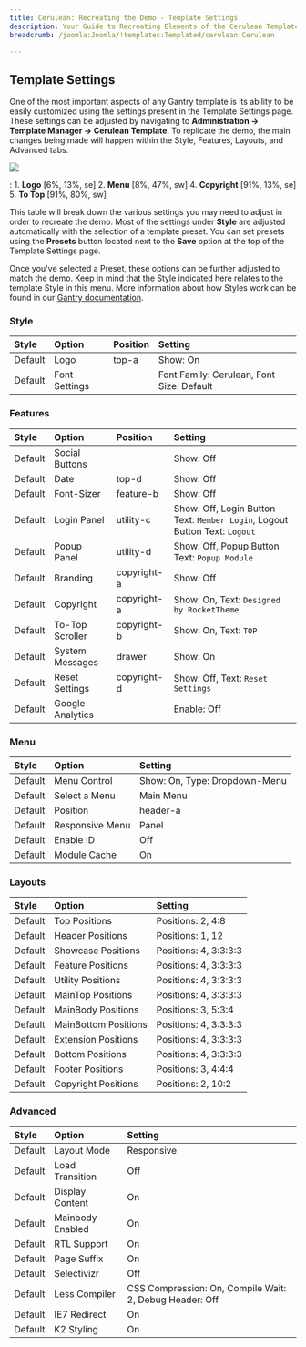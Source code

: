 ```yaml
---
title: Cerulean: Recreating the Demo - Template Settings
description: Your Guide to Recreating Elements of the Cerulean Template for WordPress
breadcrumb: /joomla:Joomla/!templates:Templated/cerulean:Cerulean

---
```


Template Settings
-----
One of the most important aspects of any Gantry template is its ability to be easily customized using the settings present in the Template Settings page. These settings can be adjusted by navigating to **Administration -> Template Manager -> Cerulean Template**. To replicate the demo, the main changes being made will happen within the Style, Features, Layouts, and Advanced tabs. 

![][cerulean2]

:   1. **Logo**  [6%, 13%, se]
    2. **Menu**  [8%, 47%, sw]
    4. **Copyright**  [91%, 13%, se]
    5. **To Top**  [91%, 80%, sw]

This table will break down the various settings you may need to adjust in order to recreate the demo. Most of the settings under **Style** are adjusted automatically with the selection of a template preset. You can set presets using the **Presets** button located next to the **Save** option at the top of the Template Settings page.

Once you've selected a Preset, these options can be further adjusted to match the demo. Keep in mind that the Style indicated here relates to the template Style in this menu. More information about how Styles work can be found in our [Gantry documentation][Style].

### Style
| Style   | Option        | Position | Setting                                   |  
| :------ | :------------ | :------- | :---------------------------------------- |  
| Default | Logo          | top-a    | Show: On                                  |  
| Default | Font Settings |          | Font Family: Cerulean, Font Size: Default |  

### Features
| Style   | Option           | Position    | Setting                                                                    |  
| :------ | :--------------- | :---------- | :------------------------------------------------------------------------- |  
| Default | Social Buttons   |             | Show: Off                                                                  |  
| Default | Date             | top-d       | Show: Off                                                                  |  
| Default | Font-Sizer       | feature-b   | Show: Off                                                                  |  
| Default | Login Panel      | utility-c   | Show: Off, Login Button Text: `Member Login`, Logout Button Text: `Logout` |  
| Default | Popup Panel      | utility-d   | Show: Off, Popup Button Text: `Popup Module`                               |  
| Default | Branding         | copyright-a | Show: Off                                                                  |  
| Default | Copyright        | copyright-a | Show: On, Text: `Designed by RocketTheme`                                  |  
| Default | To-Top Scroller  | copyright-b | Show: On, Text: `TOP`                                                      |  
| Default | System Messages  | drawer      | Show: On                                                                   |  
| Default | Reset Settings   | copyright-d | Show: Off, Text: `Reset Settings`                                          |  
| Default | Google Analytics |             | Enable: Off                                                                |   

### Menu
| Style   | Option          | Setting                       |  
| :------ | :-------------- | :---------------------------- |  
| Default | Menu Control    | Show: On, Type: Dropdown-Menu |  
| Default | Select a Menu   | Main Menu                     |  
| Default | Position        | header-a                      |  
| Default | Responsive Menu | Panel                         |  
| Default | Enable ID       | Off                           |  
| Default | Module Cache    | On                            |  

### Layouts
| Style   | Option               | Setting               |  
| :------ | :------------------- | :-------------------- |  
| Default | Top Positions        | Positions: 2, 4:8     |  
| Default | Header Positions     | Positions: 1, 12      |  
| Default | Showcase Positions   | Positions: 4, 3:3:3:3 |  
| Default | Feature Positions    | Positions: 4, 3:3:3:3 |  
| Default | Utility Positions    | Positions: 4, 3:3:3:3 |  
| Default | MainTop Positions    | Positions: 4, 3:3:3:3 |  
| Default | MainBody Positions   | Positions: 3, 5:3:4   |  
| Default | MainBottom Positions | Positions: 4, 3:3:3:3 |  
| Default | Extension Positions  | Positions: 4, 3:3:3:3 |  
| Default | Bottom Positions     | Positions: 4, 3:3:3:3 |  
| Default | Footer Positions     | Positions: 3, 4:4:4   |  
| Default | Copyright Positions  | Positions: 2, 10:2    |  

### Advanced
| Style   | Option           | Setting                                                 |  
| :------ | :--------------- | :------------------------------------------------------ |  
| Default | Layout Mode      | Responsive                                              |  
| Default | Load Transition  | Off                                                     |  
| Default | Display Content  | On                                                      |  
| Default | Mainbody Enabled | On                                                      |  
| Default | RTL Support      | On                                                      |  
| Default | Page Suffix      | On                                                      |  
| Default | Selectivizr      | Off                                                     |  
| Default | Less Compiler    | CSS Compression: On, Compile Wait: 2, Debug Header: Off |  
| Default | IE7 Redirect     | On                                                      |  
| Default | K2 Styling       | On                                                      |   

[demo25]: assets/Cerulean.jpg
[menu]: ../../start/menu.md
[Style]: http://gantry-framework.org/documentation/wordpress/configure/
[cerulean2]: assets/cerulean.jpeg